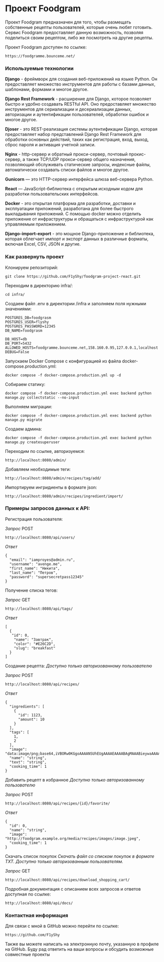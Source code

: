 # Проект Foodgram

Проект Foodgram предназначен для того, чтобы размещать собственные рецепты пользователей, которые очень любят готовить. Сервис Foodgram предоставляет данную возможность, позволяя поделиться своим рецептом, либо же посмотреть на другие рецепты.

Проект Foodgram доступен по ссылке:

```
https://foodgramme.bounceme.net/
```

### Используемые технологии

**Django** - фреймворк для создания веб-приложений на языке Python. Он предоставляет множество инструментов для работы с базами данных, шаблонами, формами и многое другое.

**Django Rest Framework** - расширение для Django, которое позволяет быстро и удобно создавать RESTful API. Оно предоставляет множество инструментов для сериализации и десериализации данных, авторизации и аутентификации пользователей, обработки ошибок и многое другое.

**Djoser** - это REST-реализация системы аутентификации Django, которая предоставляет набор представлений Django Rest Framework для обработки основных действий, таких как регистрация, вход, выход, сброс пароля и активация учетной записи.

**Nginx** - http-сервер и обратный прокси-сервер, почтовый прокис-сервер, а также TCP/UDP прокси-сервер общего назначения, позволяющий обслуживать статические запросы, индексные файлы, автоматически создавать списки файлов и многое другое.

**Gunicorn** — это HTTP-сервер интерфейса шлюза веб-сервера Python.

**React** — JavaScript-библиотека с открытым исходным кодом для разработки пользовательских интерфейсов.

**Docker** - это открытая платформа для разработки, доставки и эксплуатации приложений, разработана для более быстрого выкладывания приложений. С помощью docker можно отделить приложение от инфраструктуры и обращаться с инфраструктурой как управляемым приложением.

**Django-import-export** - это мощное Django-приложение и библиотека, которая облегчает импорт и экспорт данных в различные форматы, включая Excel, CSV, JSON и другие.

### Как развернуть проект

Клонируем репозиторий:

```
git clone https://github.com/F1yShy/foodgram-project-react.git
```

Переходим в директорию infra/:

```
cd infra/
```

Создаем файл .env в директории /infra и заполняем поля нужными значениями:

```
POSTGRES_DB=foodgrasm
POSTGRES_USER=flyshy
POSTGRES_PASSWORD=12345
DB_NAME=foodgrasm

DB_HOST=db
DB_PORT=5432
ALLOWED_HOSTS=foodgramme.bounceme.net,158.160.0.95,127.0.0.1,localhost
DEBUG=False
```

Запускаем Docker Compose с конфигурацией из файла docker-compose.production.yml:

```
docker compose -f docker-compose.production.yml up -d
```

Собираем статику:

```
docker compose -f docker-compose.production.yml exec backend python manage.py collectstatic --no-input  
```

Выполняем миграции:

```
docker compose -f docker-compose.production.yml exec backend python manage.py migrate
```

Создаем админа:

```
docker compose -f docker-compose.production.yml exec backend python manage.py createsuperuser
```

Переходим по ссылке, авторизуемся:

```
http://localhost:8080/admin/
```

Добавляем необходимые теги:
```
http://localhost:8080/admin/recipes/tag/add/
```

Импортируем ингридиенты в формате json:
```
http://localhost:8080/admin/recipes/ingredient/import/
```

### Примеры запросов данных к API:

Регистрация пользователя:

_Запрос_
POST
```
http://localhost:8080/api/users/
```
_Ответ_
```
{
  "email": "iamproyes@admin.ru",
  "username": "avenge.me",
  "first_name": "Никита",
  "last_name": "Петров",
  "password": "supersecretpass12345"
}
```

Получение списка тегов:

_Запрос_
GET
```
http://localhost:8080/api/tags/
```

_Ответ_
```
[
  {
   "id": 0,
    "name": "Завтрак",
    "color": "#E26C2D",
    "slug": "breakfast"
  }
]
```

Создание рецепта:
_Доступно только авторизованному пользователю_

_Запрос_
POST
```
http://localhost:8080/api/recipes/
```

_Ответ_
```
{
  "ingredients": [
    {
      "id": 1123,
      "amount": 10
    }
  ],
  "tags": [
    1,
    2
  ],
  "image": "data:image/png;base64,iVBORw0KGgoAAAANSUhEUgAAAAEAAAABAgMAAABieywaAAAACVBMVEUAAAD///9fX1/S0ecCAAAACXBIWXMAAA7EAAAOxAGVKw4bAAAACklEQVQImWNoAAAAggCByxOyYQAAAABJRU5ErkJggg==",
  "name": "string",
  "text": "string",
  "cooking_time": 1
}
```

Добавить рецепт в избранное
_Доступно только авторизованному пользователю_

_Запрос_
POST
```
http://localhost:8080/api/recipes/{id}/favorite/
```

_Ответ_
```
{
  "id": 0,
  "name": "string",
  "image": "http://foodgram.example.org/media/recipes/images/image.jpeg",
  "cooking_time": 1
}
```

Скачать список покупок
_Скачать файл со списком покупок в формате TXT. Доступно только авторизованным пользователям._

_Запрос_
GET
```
http://localhost:8080/api/recipes/download_shopping_cart/
```

Подробная документация с описанием всех запросов и ответов доступная по ссылке:

```
http://localhost:8080/api/docs/
```

### Контактная информация
Для связи с мной в GitHub можно перейти по ссылке:

```
https://github.com/F1yShy
```
Также вы можете написать на электронную почту, указанную в профиле на GitHub. Буду рад ответить на ваши вопросы и обсудить возможные совместные проекты
